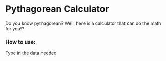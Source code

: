 # Pythagorean Calculator
<p>Do you know pythagorean? Well, here is a calculator that can do the math for you!?</p>
<h3>How to use: </h3>
<p>Type in the data needed</p>
